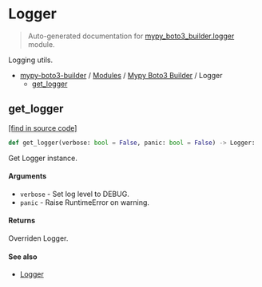 # Logger

> Auto-generated documentation for [mypy_boto3_builder.logger](https://github.com/vemel/mypy_boto3_builder/blob/master/mypy_boto3_builder/logger.py) module.

Logging utils.

- [mypy-boto3-builder](../README.md#mypy_boto3_builder) / [Modules](../MODULES.md#mypy-boto3-builder-modules) / [Mypy Boto3 Builder](index.md#mypy-boto3-builder) / Logger
    - [get_logger](#get_logger)

## get_logger

[[find in source code]](https://github.com/vemel/mypy_boto3_builder/blob/master/mypy_boto3_builder/logger.py#L44)

```python
def get_logger(verbose: bool = False, panic: bool = False) -> Logger:
```

Get Logger instance.

#### Arguments

- `verbose` - Set log level to DEBUG.
- `panic` - Raise RuntimeError on warning.

#### Returns

Overriden Logger.

#### See also

- [Logger](#logger)
